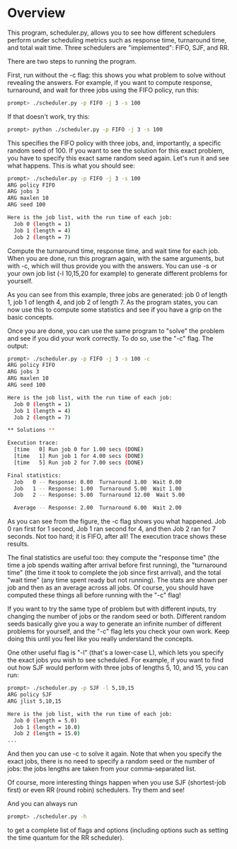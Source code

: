 # Overview

This program, scheduler.py, allows you to see how different schedulers perform
under scheduling metrics such as response time, turnaround time, and total
wait time. Three schedulers are "implemented": FIFO, SJF, and RR.

There are two steps to running the program.

First, run without the -c flag: this shows you what problem to solve without
revealing the answers. For example, if you want to compute response,
turnaround, and wait for three jobs using the FIFO policy, run this:

```sh
prompt> ./scheduler.py -p FIFO -j 3 -s 100
```

If that doesn't work, try this:
```sh
prompt> python ./scheduler.py -p FIFO -j 3 -s 100
```

This specifies the FIFO policy with three jobs, and, importantly, a specific
random seed of 100. If you want to see the solution for this exact problem,
you have to specify this exact same random seed again. Let's run it and see
what happens. This is what you should see:

```sh
prompt> ./scheduler.py -p FIFO -j 3 -s 100
ARG policy FIFO
ARG jobs 3
ARG maxlen 10
ARG seed 100

Here is the job list, with the run time of each job: 
  Job 0 (length = 1)
  Job 1 (length = 4)
  Job 2 (length = 7)
```

Compute the turnaround time, response time, and wait time for each job.  When
you are done, run this program again, with the same arguments, but with -c,
which will thus provide you with the answers. You can use -s <somenumber> or
your own job list (-l 10,15,20 for example) to generate different problems for
yourself.

As you can see from this example, three jobs are generated: job 0 of length 1,
job 1 of length 4, and job 2 of length 7. As the program states, you can now
use this to compute some statistics and see if you have a grip on the basic
concepts.

Once you are done, you can use the same program to "solve" the problem and see
if you did your work correctly. To do so, use the "-c" flag. The output:

```sh
prompt> ./scheduler.py -p FIFO -j 3 -s 100 -c
ARG policy FIFO
ARG jobs 3
ARG maxlen 10
ARG seed 100

Here is the job list, with the run time of each job: 
  Job 0 (length = 1)
  Job 1 (length = 4)
  Job 2 (length = 7)

** Solutions **

Execution trace:
  [time   0] Run job 0 for 1.00 secs (DONE)
  [time   1] Run job 1 for 4.00 secs (DONE)
  [time   5] Run job 2 for 7.00 secs (DONE)

Final statistics:
  Job   0 -- Response: 0.00  Turnaround 1.00  Wait 0.00
  Job   1 -- Response: 1.00  Turnaround 5.00  Wait 1.00
  Job   2 -- Response: 5.00  Turnaround 12.00  Wait 5.00

  Average -- Response: 2.00  Turnaround 6.00  Wait 2.00
```

As you can see from the figure, the -c flag shows you what happened. Job 0 ran
first for 1 second, Job 1 ran second for 4, and then Job 2 ran for 7
seconds. Not too hard; it is FIFO, after all! The execution trace shows these
results.

The final statistics are useful too: they compute the "response time" (the
time a job spends waiting after arrival before first running), the "turnaround
time" (the time it took to complete the job since first arrival), and the
total "wait time" (any time spent ready but not running). The stats are shown
per job and then as an average across all jobs. Of course, you should have
computed these things all before running with the "-c" flag!

If you want to try the same type of problem but with different inputs, try
changing the number of jobs or the random seed or both. Different random seeds
basically give you a way to generate an infinite number of different problems
for yourself, and the "-c" flag lets you check your own work. Keep doing this
until you feel like you really understand the concepts.

One other useful flag is "-l" (that's a lower-case L), which lets you specify
the exact jobs you wish to see scheduled. For example, if you want to find out
how SJF would perform with three jobs of lengths 5, 10, and 15, you can run:

```sh
prompt> ./scheduler.py -p SJF -l 5,10,15
ARG policy SJF
ARG jlist 5,10,15

Here is the job list, with the run time of each job: 
  Job 0 (length = 5.0)
  Job 1 (length = 10.0)
  Job 2 (length = 15.0)
...
```

And then you can use -c to solve it again. Note that when you specify the
exact jobs, there is no need to specify a random seed or the number of jobs:
the jobs lengths are taken from your comma-separated list.

Of course, more interesting things happen when you use SJF (shortest-job
first) or even RR (round robin) schedulers. Try them and see!

And you can always run 

```sh
prompt> ./scheduler.py -h
```

to get a complete list of flags and options (including options such as setting
the time quantum for the RR scheduler).